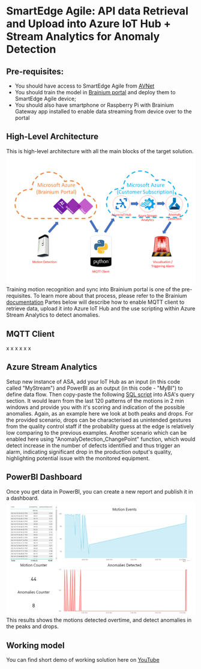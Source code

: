 # SmartEdge Agile: API data Retrieval and Upload into Azure IoT Hub + Stream Analytics for Anomaly Detection
## Pre-requisites:
- You should have access to SmartEdge Agile from [AVNet](https://www.avnet.com/wps/portal/us/solutions/iot/building-blocks/smartedge-agile)
- You should train the model in [Brainium portal](https://www.brainium.com/) and deploy them to SmartEdge Agile device;
- You should also have smartphone or Raspberry Pi with Brainium Gateway app installed to enable data streaming from device over to the portal
## High-Level Architecture
This is high-level architecture with all the main blocks of the target solution.
![ha-architecture](Brainium_Schematics.png)
Training motion recognition and sync into Brainium portal is one of the pre-requisites. To learn more about that process, please refer to the Brainium [documentation](https://www.brainium.com/gesture-control)
Partes below will describe how to enable MQTT client to retrieve data, upload it into Azure IoT Hub and the use scripting within Azure Stream Analytics to detect anomalies.
## MQTT Client
x
x
x
x
x
x
## Azure Stream Analytics
Setup new instance of ASA, add your IoT Hub as an input (in this code called "MyStream") and PowerBI as an output (in this code - "MyBI") to define data flow.
Then copy-paste the following [SQL script](ASA_SmartEdge.sql) into ASA's query section. It would learn from the last 120 patterns of the motions in 2 min windows and provide you with it's scoring and indication of the possible anomalies. Again, as an example here we look at both peaks and drops.
For the provided scenario, drops can be characterised as unintended gestures from the quality control staff if the probability guess at the edge is relatively low comparing to the previous examples.
Another scenario which can be enabled here using "AnomalyDetection_ChangePoint" function, which would detect increase in the number of defects identified and thus trigger an alarm, indicating significant drop in the production output's quality, highlighting potential issue with the monitored equipment.
## PowerBI Dashboard
Once you get data in PowerBI, you can create a new report and publish it in a dashboard.
![pbi-dashboard](PowerBI_Dashboard.png)
This results shows the motions detected overtime, and detect anomalies in the peaks and drops.
## Working model
You can find short demo of working solution here on [YouTube](https://youtu.be/n5GvrZQTSfs)

